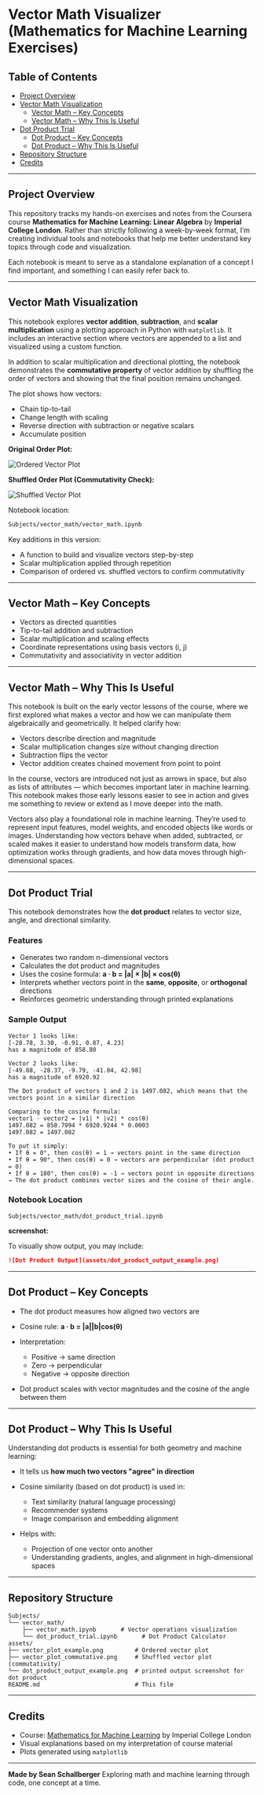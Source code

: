 # Vector Math Visualizer (Mathematics for Machine Learning Exercises)

## Table of Contents

* [Project Overview](#project-overview)
* [Vector Math Visualization](#vector-math-visualization)
    * [Vector Math – Key Concepts](#vector-math--key-concepts)
    * [Vector Math – Why This Is Useful](#vector-math--why-this-is-useful)
* [Dot Product Trial](#dot-product-trial)
  * [Dot Product – Key Concepts](#dot-product--key-concepts)
  * [Dot Product – Why This Is Useful](#dot-product--why-this-is-useful)
* [Repository Structure](#repository-structure)
* [Credits](#credits)

---

## Project Overview

This repository tracks my hands-on exercises and notes from the Coursera course **Mathematics for Machine Learning: Linear Algebra** by **Imperial College London**. Rather than strictly following a week-by-week format, I’m creating individual tools and notebooks that help me better understand key topics through code and visualization.

Each notebook is meant to serve as a standalone explanation of a concept I find important, and something I can easily refer back to.

---

## Vector Math Visualization

This notebook explores **vector addition**, **subtraction**, and **scalar multiplication** using a plotting approach in Python with `matplotlib`. It includes an interactive section where vectors are appended to a list and visualized using a custom function.

In addition to scalar multiplication and directional plotting, the notebook demonstrates the **commutative property** of vector addition by shuffling the order of vectors and showing that the final position remains unchanged.

The plot shows how vectors:

* Chain tip-to-tail
* Change length with scaling
* Reverse direction with subtraction or negative scalars
* Accumulate position

**Original Order Plot:**

![Ordered Vector Plot](assets/vector_plot_example.png)

**Shuffled Order Plot (Commutativity Check):**

![Shuffled Vector Plot](assets/vector_plot_commutative.png)

Notebook location:

```bash
Subjects/vector_math/vector_math.ipynb
```

Key additions in this version:

* A function to build and visualize vectors step-by-step
* Scalar multiplication applied through repetition
* Comparison of ordered vs. shuffled vectors to confirm commutativity

---

## Vector Math – Key Concepts

* Vectors as directed quantities
* Tip-to-tail addition and subtraction
* Scalar multiplication and scaling effects
* Coordinate representations using basis vectors (i, j)
* Commutativity and associativity in vector addition

---

## Vector Math – Why This Is Useful

This notebook is built on the early vector lessons of the course, where we first explored what makes a vector and how we can manipulate them algebraically and geometrically. It helped clarify how:

* Vectors describe direction and magnitude
* Scalar multiplication changes size without changing direction
* Subtraction flips the vector
* Vector addition creates chained movement from point to point

In the course, vectors are introduced not just as arrows in space, but also as lists of attributes — which becomes important later in machine learning. This notebook makes those early lessons easier to see in action and gives me something to review or extend as I move deeper into the math.

Vectors also play a foundational role in machine learning. They’re used to represent input features, model weights, and encoded objects like words or images. Understanding how vectors behave when added, subtracted, or scaled makes it easier to understand how models transform data, how optimization works through gradients, and how data moves through high-dimensional spaces.

---

## Dot Product Trial

This notebook demonstrates how the **dot product** relates to vector size, angle, and directional similarity.

### Features

* Generates two random n-dimensional vectors
* Calculates the dot product and magnitudes
* Uses the cosine formula:
  **a · b = |a| × |b| × cos(θ)**
* Interprets whether vectors point in the **same**, **opposite**, or **orthogonal** directions
* Reinforces geometric understanding through printed explanations

### Sample Output

```
Vector 1 looks like:
[-28.78, 3.30, -0.91, 0.87, 4.23]
has a magnitude of 858.80

Vector 2 looks like:
[-49.88, -28.37, -9.79, -41.04, 42.98]
has a magnitude of 6920.92

The Dot product of vectors 1 and 2 is 1497.082, which means that the vectors point in a similar direction

Comparing to the cosine formula:
vector1 · vector2 = |v1| * |v2| * cos(θ)
1497.082 = 858.7994 * 6920.9244 * 0.0003
1497.082 = 1497.082

To put it simply:
• If θ = 0°, then cos(θ) = 1 → vectors point in the same direction  
• If θ = 90°, then cos(θ) = 0 → vectors are perpendicular (dot product = 0)  
• If θ = 180°, then cos(θ) = -1 → vectors point in opposite directions  
→ The dot product combines vector sizes and the cosine of their angle.
```

### Notebook Location

```
Subjects/vector_math/dot_product_trial.ipynb
```

**screenshot:**

To visually show output, you may include:

```markdown
![Dot Product Output](assets/dot_product_output_example.png)
```

---

## Dot Product – Key Concepts

* The dot product measures how aligned two vectors are
* Cosine rule: **a · b = |a||b|cos(θ)**
* Interpretation:

  * Positive → same direction
  * Zero → perpendicular
  * Negative → opposite direction
* Dot product scales with vector magnitudes and the cosine of the angle between them

---

## Dot Product – Why This Is Useful

Understanding dot products is essential for both geometry and machine learning:

* It tells us **how much two vectors "agree" in direction**
* Cosine similarity (based on dot product) is used in:

  * Text similarity (natural language processing)
  * Recommender systems
  * Image comparison and embedding alignment
* Helps with:

  * Projection of one vector onto another
  * Understanding gradients, angles, and alignment in high-dimensional spaces

---

## Repository Structure

```
Subjects/
└── vector_math/
    ├── vector_math.ipynb       # Vector operations visualization
    └── dot_product_trial.ipynb       # Dot Product Calculator
assets/
├── vector_plot_example.png         # Ordered vector plot
├── vector_plot_commutative.png     # Shuffled vector plot (commutativity)
└── dot_product_output_example.png  # printed output screenshot for dot product
README.md                           # This file
```

---

## Credits

* Course: [Mathematics for Machine Learning](https://www.coursera.org/learn/linear-algebra-machine-learning) by Imperial College London
* Visual explanations based on my interpretation of course material
* Plots generated using `matplotlib`

---

**Made by Sean Schallberger**
Exploring math and machine learning through code, one concept at a time.
